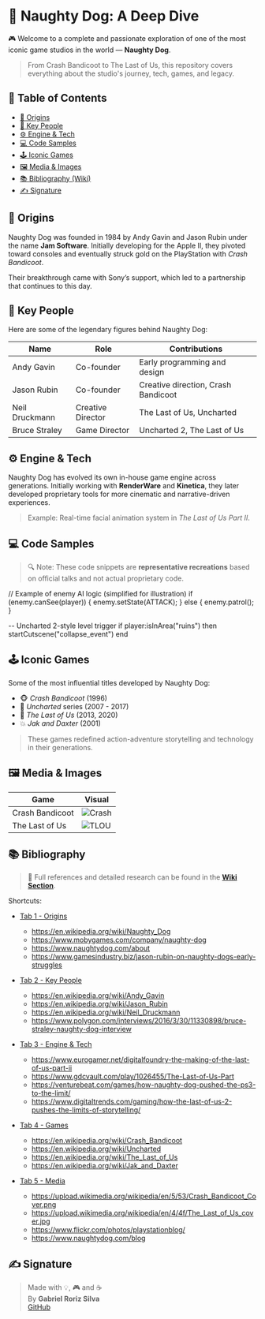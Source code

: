 # 🐾 Naughty Dog: A Deep Dive

🎮 Welcome to a complete and passionate exploration of one of the most iconic game studios in the world — **Naughty Dog**.

> From Crash Bandicoot to The Last of Us, this repository covers everything about the studio's journey, tech, games, and legacy.

## 🔖 Table of Contents

- [📜 Origins](#-origins)
- [🧠 Key People](#-key-people)
- [⚙️ Engine & Tech](#️-engine--tech)
- [💻 Code Samples](#-code-samples)
- [🕹️ Iconic Games](#-iconic-games)
- [🖼️ Media & Images](#-media--images)
- [📚 Bibliography (Wiki)](#-bibliography)
- [✍️ Signature](#-signature)

## 📜 Origins

Naughty Dog was founded in 1984 by Andy Gavin and Jason Rubin under the name **Jam Software**. Initially developing for the Apple II, they pivoted toward consoles and eventually struck gold on the PlayStation with *Crash Bandicoot*.

Their breakthrough came with Sony’s support, which led to a partnership that continues to this day.

## 🧠 Key People

Here are some of the legendary figures behind Naughty Dog:

| Name              | Role                     | Contributions                        |
|-------------------|--------------------------|--------------------------------------|
| Andy Gavin         | Co-founder               | Early programming and design         |
| Jason Rubin        | Co-founder               | Creative direction, Crash Bandicoot  |
| Neil Druckmann     | Creative Director        | The Last of Us, Uncharted            |
| Bruce Straley      | Game Director            | Uncharted 2, The Last of Us          |

## ⚙️ Engine & Tech

Naughty Dog has evolved its own in-house game engine across generations. Initially working with **RenderWare** and **Kinetica**, they later developed proprietary tools for more cinematic and narrative-driven experiences.

> Example: Real-time facial animation system in *The Last of Us Part II*.

## 💻 Code Samples

> 🔍 Note: These code snippets are **representative recreations** based on official talks and not actual proprietary code.

// Example of enemy AI logic (simplified for illustration)
if (enemy.canSee(player)) {
    enemy.setState(ATTACK);
} else {
    enemy.patrol();
}

-- Uncharted 2-style level trigger
if player:isInArea("ruins") then
    startCutscene("collapse_event")
end

## 🕹️ Iconic Games

Some of the most influential titles developed by Naughty Dog:

- 🐵 *Crash Bandicoot* (1996)
- 🧭 *Uncharted* series (2007 - 2017)
- 🧟 *The Last of Us* (2013, 2020)
- 💥 *Jak and Daxter* (2001)

> These games redefined action-adventure storytelling and technology in their generations.

## 🖼️ Media & Images

| Game | Visual |
|------|--------|
| Crash Bandicoot | ![Crash](https://image.api.playstation.com/cdn/UP0002/CUSA07402_00/5GJcmwHfNAJGmSfuK1FchewnevkEMFVWluBS4SKmmPA1oFxJYUq1wIUfnOcC3KAo.png) |
| The Last of Us | ![TLOU](https://tse2.mm.bing.net/th/id/OIP.ugG5nR6AAEnMi-MjCy6TEQHaIp?r=0&rs=1&pid=ImgDetMain&o=7&rm=3) |


## 📚 Bibliography

> 🔗 Full references and detailed research can be found in the **[Wiki Section](../../wiki)**.

Shortcuts:
- [Tab 1 - Origins](../../wiki/Origins)  
  - https://en.wikipedia.org/wiki/Naughty_Dog  
  - https://www.mobygames.com/company/naughty-dog  
  - https://www.naughtydog.com/about  
  - https://www.gamesindustry.biz/jason-rubin-on-naughty-dogs-early-struggles  

- [Tab 2 - Key People](../../wiki/Key-People)  
  - https://en.wikipedia.org/wiki/Andy_Gavin  
  - https://en.wikipedia.org/wiki/Jason_Rubin  
  - https://en.wikipedia.org/wiki/Neil_Druckmann  
  - https://www.polygon.com/interviews/2016/3/30/11330898/bruce-straley-naughty-dog-interview  

- [Tab 3 - Engine & Tech](../../wiki/Engine-&-Tech)  
  - https://www.eurogamer.net/digitalfoundry-the-making-of-the-last-of-us-part-ii  
  - https://www.gdcvault.com/play/1026455/The-Last-of-Us-Part  
  - https://venturebeat.com/games/how-naughty-dog-pushed-the-ps3-to-the-limit/  
  - https://www.digitaltrends.com/gaming/how-the-last-of-us-2-pushes-the-limits-of-storytelling/  

- [Tab 4 - Games](../../wiki/Games)  
  - https://en.wikipedia.org/wiki/Crash_Bandicoot  
  - https://en.wikipedia.org/wiki/Uncharted  
  - https://en.wikipedia.org/wiki/The_Last_of_Us  
  - https://en.wikipedia.org/wiki/Jak_and_Daxter  

- [Tab 5 - Media](../../wiki/Media)  
  - https://upload.wikimedia.org/wikipedia/en/5/53/Crash_Bandicoot_Cover.png  
  - https://upload.wikimedia.org/wikipedia/en/4/4f/The_Last_of_Us_cover.jpg  
  - https://www.flickr.com/photos/playstationblog/  
  - https://www.naughtydog.com/blog  

## ✍️ Signature

> Made with 💡, 🎮 and ☕  
> By **Gabriel Roriz Silva**  
> [GitHub](https://github.com/groriz11)

